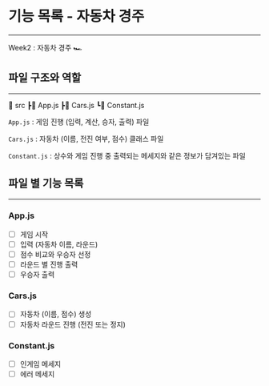 # 기능 목록 - 자동차 경주

---

Week2 : 자동차 경주 🏎️

## 파일 구조와 역할

---

<aside>
📂 src
┣📄 App.js
┣📄 Cars.js
┗📄 Constant.js

</aside>

`App.js` : 게임 진행 (입력, 계산, 승자, 출력) 파일

`Cars.js` : 자동차 (이름, 전진 여부, 점수) 클래스 파일

`Constant.js` : 상수와 게임 진행 중 출력되는 메세지와 같은 정보가 담겨있는 파일

## 파일 별 기능 목록

---

### App.js

- [ ]  게임 시작
- [ ]  입력 (자동차 이름, 라운드)
- [ ]  점수 비교와 우승자 선정
- [ ]  라운드 별 진행 출력
- [ ]  우승자 출력

### Cars.js

- [ ]  자동차 (이름, 점수) 생성
- [ ]  자동차 라운드 진행 (전진 또는 정지)

### Constant.js

- [ ]  인게임 메세지
- [ ]  에러 메세지